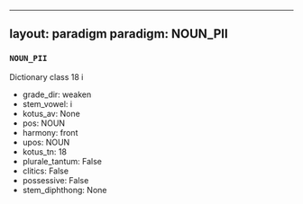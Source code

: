 
---
layout: paradigm
paradigm: NOUN_PII
---
### ` NOUN_PII `

Dictionary class 18 i
* grade_dir: weaken
* stem_vowel: i
* kotus_av: None
* pos: NOUN
* harmony: front
* upos: NOUN
* kotus_tn: 18
* plurale_tantum: False
* clitics: False
* possessive: False
* stem_diphthong: None
